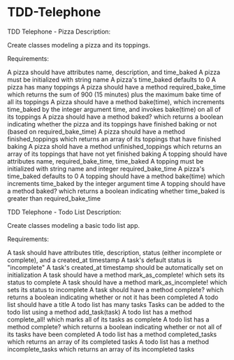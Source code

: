 TDD-Telephone
=============
TDD Telephone - Pizza
Description:

Create classes modeling a pizza and its toppings.

Requirements:

A pizza should have attributes name, description, and time_baked
A pizza must be initialized with string name
A pizza's time_baked defaults to 0
A pizza has many toppings
A pizza should have a method required_bake_time which returns the sum of 900 (15 minutes) plus the maximum bake time of all its toppings
A pizza should have a method bake(time), which increments time_baked by the integer argument time, and invokes bake(time) on all of its toppings
A pizza should have a method baked? which returns a boolean indicating whether the pizza and its toppings have finished baking or not (based on required_bake_time)
A pizza should have a method finished_toppings which returns an array of its toppings that have finished baking
A pizza shold have a method unfinished_toppings which returns an array of its toppings that have not yet finished baking
A topping should have attributes name, required_bake_time, time_baked
A topping must be initialized with string name and integer required_bake_time
A pizza's time_baked defaults to 0
A topping should have a method bake(time) which increments time_baked by the integer argument time
A topping should have a method baked? which returns a boolean indicating whether time_baked is greater than required_bake_time





TDD Telephone - Todo List
Description:

Create classes modeling a basic todo list app.

Requirements:

A task should have attributes title, description, status (either incomplete or complete), and a created_at timestamp
A task's default status is "incomplete"
A task's created_at timestamp should be automatically set on initialization
A task should have a method mark_as_complete! which sets its status to complete
A task should have a method mark_as_incomplete! which sets its status to incomplete
A task should have a method complete? which returns a boolean indicating whether or not it has been completed
A todo list should have a title
A todo list has many tasks
Tasks can be added to the todo list using a method add_task(task)
A todo list has a method complete_all! which marks all of its tasks as complete
A todo list has a method complete? which returns a boolean indicating whether or not all of its tasks have been completed
A todo list has a method completed_tasks which returns an array of its completed tasks
A todo list has a method incomplete_tasks which returns an array of its incompleted tasks
